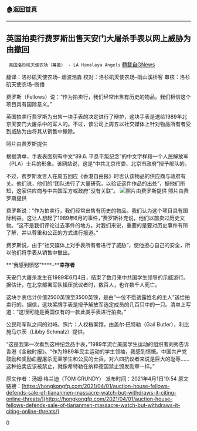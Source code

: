 ###  [:house:返回首頁](https://github.com/ourhimalayas/txt)
---

## 英国拍卖行费罗斯出售天安门大屠杀手表以网上威胁为由撤回
` 美国洛杉矶天使农场（筹备） - LA Himalaya Angels` [轉載自GNews](https://gnews.org/zh-hans/1045313/)

翻译：洛杉矶天使农场– 烟波浩淼
校对：洛杉矶天使农场–雨山溪桥客
审核：洛杉矶天使农场–断播

费罗斯（Fellows）说：“作为拍卖行，我们经常出售有历史的物品。我们相信这个项目具有国际意义。”

英国拍卖行费罗斯为出售一块手表的决定进行了辩护，这块手表是送给1989年北京天安门大屠杀中的军人的。不过，该公司上周五以社交媒体上针对物品所有者受到威胁为由将其从销售中撤除。

照片由费罗斯提供

根据清单，手表表面刻有中文“89.6. 平息平叛纪念”的中文字样和一个人民解放军（PLA）士兵的形象。该网站说，这是“中共北京市委、北京市政府”授予部队的。

不过，费罗斯发言人在周五回应《香港自由报》时否认该物品的供应商与政府有关。他们说，他们的“团队进行了大量研究，以验证这件作品的出处”，据他们所知，这家供应商与中共国军方或政府“没有关联”。
![]()![](https://gnews.org/wp-content/uploads/2021/04/watch8964.jpg)照片由费罗斯提供
照片由费罗斯提供

费罗斯说：“作为拍卖行，我们经常出售有历史的物品。我们认为这个项目具有国际利益。这让人想起了1989年6月的事件，”费罗斯补充说，他们以前卖过历史文物。“这不是我们评论过去事件的地方。对我们来说，重要的是要对历史事件有所了解，并以尊重和公正的方式进行报道。”

费罗斯说，由于“社交媒体上对手表所有者进行了威胁”，使他担心自己的安全，所以他们将手表从销售中撤出。

**“我感到愤怒”****–****幸存者**

天安门大屠杀发生在1989年6月4日，结束了数月来中共国学生领导的示威游行。据估计，在北京部署军队镇压抗议者时，数百人，也许数千人死亡。

这块手表估计价值2500英镑至3500英镑，是由“一位不愿透露姓名的主人”送给拍卖行的。据信，这块奖牌手表是授予解放军选定成员的几百只中的一只。清单上写道：“这很可能是英国仅有的一款此类手表进行拍卖。”

公民和军队之间的对峙。照片：人权档案馆，由盖尔·巴特勒（Gail Butler），利比施马尔茨（Libby Schmalz）提供。

“这是我第一次看到这种纪念品手表，”1989年流亡美国学生运动的组织者刘秀告诉香港《金融时报》。“作为1989年民主运动的学生领袖，我感到愤慨。中国共产党鼓励和奖励血腥屠杀无辜学生和公民的士兵，对六四抗议者来说是巨大的耻辱……这种拍卖应该被禁止，就像希特勒在纳粹德国禁止颁发勋章一样。”

原文作者：汤姆·格兰迪（TOM GRUNDY）
发布时间：2021年4月1日19:54
原文链接：[https://hongkongfp.com/2021/04/01/auction-house-fellows-defends-sale-of-tiananmen-massacre-watch-but-withdraws-it-citing-online-threats/](https://hongkongfp.com/2021/04/01/auction-house-fellows-defends-sale-of-tiananmen-massacre-watch-but-withdraws-it-citing-online-threats/)

0
